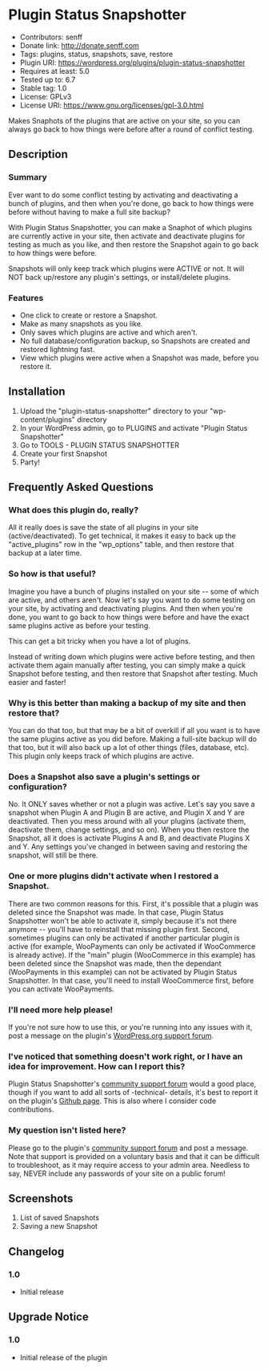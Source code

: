 # Plugin Status Snapshotter
* Contributors: senff
* Donate link: http://donate.senff.com
* Tags: plugins, status, snapshots, save, restore
* Plugin URI: https://wordpress.org/plugins/plugin-status-snapshotter
* Requires at least: 5.0
* Tested up to: 6.7
* Stable tag: 1.0
* License: GPLv3
* License URI: https://www.gnu.org/licenses/gpl-3.0.html

Makes Snaphots of the plugins that are active on your site, so you can always go back to how things were before after a round of conflict testing.

## Description

### Summary

Ever want to do some conflict testing by activating and deactivating a bunch of plugins, and then when you're done, go back to how things were before without having to make a full site backup? 

With Plugin Status Snapshotter, you can make a Snaphot of which plugins are currently active in your site, then activate and deactivate plugins for testing as much as you like, and then restore the Snapshot again to go back to how things were before.

Snapshots will only keep track which plugins were ACTIVE or not. It will NOT back up/restore any plugin's settings, or install/delete plugins.


### Features

* One click to create or restore a Snapshot.
* Make as many snapshots as you like.
* Only saves which plugins are active and which aren't. 
* No full database/configuration backup, so Snapshots are created and restored lightning fast.
* View which plugins were active when a Snapshot was made, before you restore it.


## Installation 

1. Upload the "plugin-status-snapshotter" directory to your "wp-content/plugins" directory
2. In your WordPress admin, go to PLUGINS and activate "Plugin Status Snapshotter"
3. Go to TOOLS - PLUGIN STATUS SNAPSHOTTER
4. Create your first Snapshot
5. Party!


## Frequently Asked Questions

### What does this plugin do, really?
All it really does is save the state of all plugins in your site (active/deactivated). To get technical, it makes it easy to back up the "active_plugins" row in the "wp_options" table, and then restore that backup at a later time.

### So how is that useful?
Imagine you have a bunch of plugins installed on your site -- some of which are active, and others aren't. Now let's say you want to do some testing on your site, by activating and deactivating plugins. And then when you're done, you want to go back to how things were before and have the exact same plugins active as before your testing.

This can get a bit tricky when you have a lot of plugins. 

Instead of writing down which plugins were active before testing, and then activate them again manually after testing, you can simply make a quick Snapshot before testing, and then restore that Snapshot after testing. Much easier and faster!

### Why is this better than making a backup of my site and then restore that?
You can do that too, but that may be a bit of overkill if all you want is to have the same plugins active as you did before.  Making a full-site backup will do that too, but it will also back up a lot of other things (files, database, etc). This plugin only keeps track of which plugins are active.

### Does a Snapshot also save a plugin's settings or configuration?
No. It ONLY saves whether or not a plugin was active. Let's say you save a snapshot when Plugin A and Plugin B are active, and Plugin X and Y are deactivated. Then you mess around with all your plugins (activate them, deactivate them, change settings, and so on). When you then restore the Snapshot, all it does is activate Plugins A and B, and deactivate Plugins X and Y.  Any settings you've changed in between saving and restoring the snapshot, will still be there.

### One or more plugins didn't activate when I restored a Snapshot.
There are two common reasons for this. 
First, it's possible that a plugin was deleted since the Snapshot was made. In that case, Plugin Status Snapshotter won't be able to activate it, simply because it's not there anymore -- you'll have to reinstall that missing plugin first. 
Second, sometimes plugins can only be activated if another particular plugin is active (for example, WooPayments can only be activated if WooCommerce is already active). If the "main" plugin (WooCommerce in this example) has been deleted since the Snapshot was made, then the dependant (WooPayments in this example) can not be activated by Plugin Status Snapshotter. In that case, you'll need to install WooCommerce first, before you can activate WooPayments.

### I'll need more help please!
If you're not sure how to use this, or you're running into any issues with it, post a message on the plugin's [WordPress.org support forum](https://wordpress.org/support/plugin/plugin-status-snapshotter).

### I've noticed that something doesn't work right, or I have an idea for improvement. How can I report this?
Plugin Status Snapshotter's [community support forum](https://wordpress.org/support/plugin/plugin-status-snapshotter) would a good place, though if you want to add all sorts of -technical- details, it's best to report it on the plugin's [Github page](https://github.com/senff/WordPress-Plugin-Status-Snapshotter/issues). This is also where I consider code contributions.

### My question isn't listed here?
Please go to the plugin's [community support forum](https://wordpress.org/support/plugin/plugin-status-snapshotter) and post a message. Note that support is provided on a voluntary basis and that it can be difficult to troubleshoot, as it may require access to your admin area. Needless to say, NEVER include any passwords of your site on a public forum!


## Screenshots

1. List of saved Snapshots
2. Saving a new Snapshot


## Changelog

### 1.0 
* Initial release 


## Upgrade Notice 

### 1.0
* Initial release of the plugin
